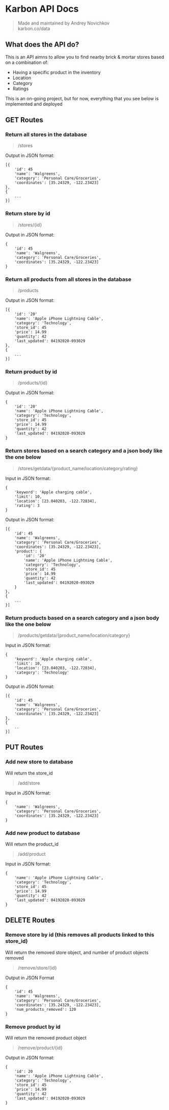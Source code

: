 # Karbon API Docs

> Made and maintained by Andrey Novichkov  
> karbon.co/data

## What does the API do?
This is an API aimns to allow you to find nearby brick & mortar stores based on a combination of:
- Having a specific product in the inventory
- Location
- Category
- Ratings  

This is an on-going project, but for now, everything that you see below is implemented and deployed


## GET Routes

### **Return all stores in the database**

> /stores

Output in JSON format:
```
[{
    'id': 45
    'name': 'Walgreens',
    'category': 'Personal Care/Groceries',
    'coordinates': [35.24329, -122.23423]
},
{
    ...
}]
```

### **Return store by id**

> /stores/{id}

Output in JSON format:
```
{
    'id': 45
    'name': 'Walgreens',
    'category': 'Personal Care/Groceries',
    'coordinates': [35.24329, -122.23423]
}
```


### **Return all products from all stores in the database**

> /products  

Output in JSON format:
```
[{
    'id': '20'
    'name': 'Apple iPhone Lightning Cable',
    'category': 'Technology',
    'store_id': 45
    'price': 14.99
    'quantity': 42
    'last_updated': 04192020-093029
},
{
    ...
}]
```

### **Return product by id**

> /products/{id}

Output in JSON format:
```
{
    'id': '20'
    'name': 'Apple iPhone Lightning Cable',
    'category': 'Technology',
    'store_id': 45
    'price': 14.99
    'quantity': 42
    'last_updated': 04192020-093029
}
```

### **Return stores based on a search category and a json body like the one below**

> /stores/getdata/{product_name/location/category/rating}

Input in JSON format:
```
{
    'keyword': 'Apple charging cable',
    'limit': 10,
    'location': [23.040203, -122.72834],
    'rating': 3
}
```

Output in JSON format:
```
[{
    'id': 45
    'name': 'Walgreens',
    'category': 'Personal Care/Groceries',
    'coordinates': [35.24329, -122.23423],
    'product': {
        'id': '20'
        'name': 'Apple iPhone Lightning Cable',
        'category': 'Technology',
        'store_id': 45
        'price': 14.99
        'quantity': 42
        'last_updated': 04192020-093029
    }
},
{
    ...
}]
```

### **Return products based on a search category and a json body like the one below**

> /products/getdata/{product_name/location/category}

Input in JSON format:
```
{
    'keyword': 'Apple charging cable',
    'limit': 10,
    'location': [23.040203, -122.72834],
    'category': 'Technology'
}
```

Output in JSON format:
```
[{
    'id': 45
    'name': 'Walgreens',
    'category': 'Personal Care/Groceries',
    'coordinates': [35.24329, -122.23423]
},
{
    ..
}]
```

## PUT Routes

### **Add new store to database**
Will return the store_id

> /add/store

Input in JSON format:
```
{
    'name': 'Walgreens',
    'category': 'Personal Care/Groceries',
    'coordinates': [35.24329, -122.23423]
}
```

### **Add new product to database**
Will return the product_id

> /add/product

Input in JSON format:
```
{
    'name': 'Apple iPhone Lightning Cable',
    'category': 'Technology',
    'store_id': 45
    'price': 14.99
    'quantity': 42
    'last_updated': 04192020-093029
}
```

## DELETE Routes

### **Remove store by id (this removes all products linked to this store_id)**
Will return the removed store object, and number of product objects removed

> /remove/store/{id}

Output in JSON Format
```
{
    'id': 45
    'name': 'Walgreens',
    'category': 'Personal Care/Groceries',
    'coordinates': [35.24329, -122.23423],
    'num_products_removed': 120
}
```

### **Remove product by id**
Will return the removed product object

> /remove/product/{id}

Output in JSON format:
```
{
    'id': 20
    'name': 'Apple iPhone Lightning Cable',
    'category': 'Technology',
    'store_id': 45
    'price': 14.99
    'quantity': 42
    'last_updated': 04192020-093029
}
```

